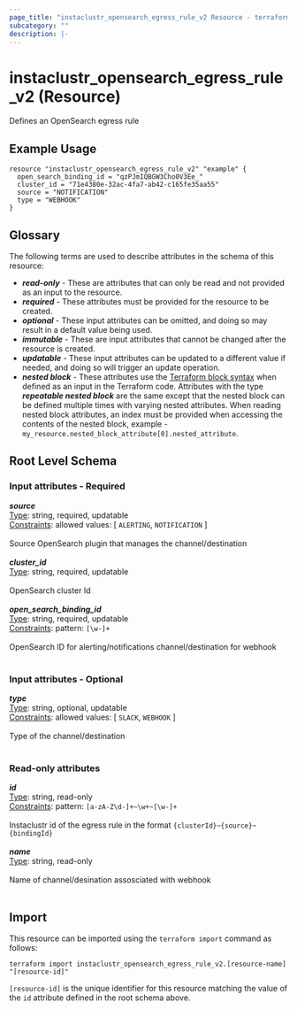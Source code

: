 ```yaml
---
page_title: "instaclustr_opensearch_egress_rule_v2 Resource - terraform-provider-instaclustr"
subcategory: ""
description: |-
---
```


# instaclustr_opensearch_egress_rule_v2 (Resource)
Defines an OpenSearch egress rule
## Example Usage
```
resource "instaclustr_opensearch_egress_rule_v2" "example" {
  open_search_binding_id = "qzPJmIQBGW3Cho0V3Ee_"
  cluster_id = "71e4380e-32ac-4fa7-ab42-c165fe35aa55"
  source = "NOTIFICATION"
  type = "WEBHOOK"
}
```
## Glossary
The following terms are used to describe attributes in the schema of this resource:
- **_read-only_** - These are attributes that can only be read and not provided as an input to the resource.
- **_required_** - These attributes must be provided for the resource to be created.
- **_optional_** - These input attributes can be omitted, and doing so may result in a default value being used.
- **_immutable_** - These are input attributes that cannot be changed after the resource is created.
- **_updatable_** - These input attributes can be updated to a different value if needed, and doing so will trigger an update operation.
- **_nested block_** - These attributes use the [Terraform block syntax](https://www.terraform.io/language/attr-as-blocks) when defined as an input in the Terraform code. Attributes with the type **_repeatable nested block_** are the same except that the nested block can be defined multiple times with varying nested attributes. When reading nested block attributes, an index must be provided when accessing the contents of the nested block, example - `my_resource.nested_block_attribute[0].nested_attribute`.
## Root Level Schema
### Input attributes - Required
*___source___*<br>
<ins>Type</ins>: string, required, updatable<br>
<ins>Constraints</ins>: allowed values: [ `ALERTING`, `NOTIFICATION` ]<br><br>Source OpenSearch plugin that manages the channel/destination<br><br>
*___cluster_id___*<br>
<ins>Type</ins>: string, required, updatable<br>
<br>OpenSearch cluster Id<br><br>
*___open_search_binding_id___*<br>
<ins>Type</ins>: string, required, updatable<br>
<ins>Constraints</ins>: pattern: `[\w-]+`<br><br>OpenSearch ID for alerting/notifications channel/destination for webhook<br><br>
### Input attributes - Optional
*___type___*<br>
<ins>Type</ins>: string, optional, updatable<br>
<ins>Constraints</ins>: allowed values: [ `SLACK`, `WEBHOOK` ]<br><br>Type of the channel/destination<br><br>
### Read-only attributes
*___id___*<br>
<ins>Type</ins>: string, read-only<br>
<ins>Constraints</ins>: pattern: `[a-zA-Z\d-]+~\w+~[\w-]+`<br><br>Instaclustr id of the egress rule in the format `{clusterId}~{source}~{bindingId}`<br><br>
*___name___*<br>
<ins>Type</ins>: string, read-only<br>
<br>Name of channel/desination assosciated with webhook<br><br>
## Import
This resource can be imported using the `terraform import` command as follows:
```
terraform import instaclustr_opensearch_egress_rule_v2.[resource-name] "[resource-id]"
```
`[resource-id]` is the unique identifier for this resource matching the value of the `id` attribute defined in the root schema above.
